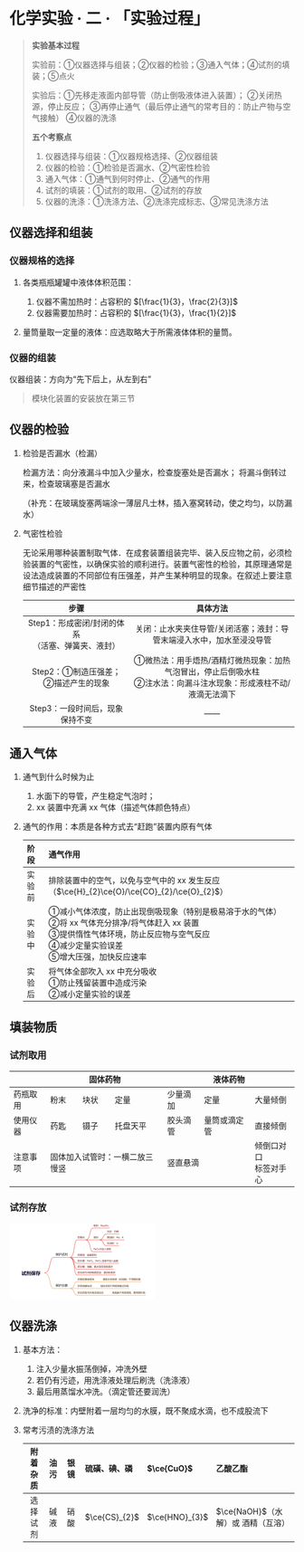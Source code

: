 # 化学实验 · 二 · 「实验过程」

> **实验基本过程**
>
> 实验前：①仪器选择与组装；②仪器的检验；③通入气体；④试剂的填装；⑤点火
>
> 实验后：①先移走液面内部导管（防止倒吸液体进入装置）； ②关闭热源，停止反应； ③再停止通气（最后停止通气的常考目的：防止产物与空气接触） ④仪器的洗涤 
>
> **五个考察点**
>
> 1. 仪器选择与组装：①仪器规格选择、②仪器组装
> 2. 仪器的检验：①检验是否漏水、②气密性检验
> 3. 通入气体：①通气到何时停止、②通气的作用
> 4. 试剂的填装：①试剂的取用、②试剂的存放
> 5. 仪器的洗涤：①洗涤方法、②洗涤完成标志、③常见洗涤方法

## 仪器选择和组装

### 仪器规格的选择

1. 各类瓶瓶罐罐中液体体积范围：
    1. 仪器不需加热时：占容积的 $[\frac{1}{3}，\frac{2}{3}]$
    2. 仪器需要加热时：占容积的 $[\frac{1}{3}，\frac{1}{2}]$

2. 量筒量取一定量的液体：应选取略大于所需液体体积的量筒。

### 仪器的组装

仪器组装：方向为“先下后上，从左到右”

> 模块化装置的安装放在第三节

## 仪器的检验

1. 检验是否漏水（检漏）

    检漏方法：向分液漏斗中加入少量水，检查旋塞处是否漏水； 将漏斗倒转过来，检查玻璃塞是否漏水

    （补充：在玻璃旋塞两端涂一薄层凡士林，插入塞窝转动，使之均匀，以防漏水）

2. 气密性检验

    无论采用哪种装置制取气体．在成套装置组装完毕、装入反应物之前，必须检验装置的气密性，以确保实验的顺利进行。装置气密性的检验，其原理通常是设法造成装置的不同部位有压强差，并产生某种明显的现象。在叙述上要注意细节描述的严密性

    |                         步骤                         |                                                       具体方法                                                       |
    | :--------------------------------------------------: | :------------------------------------------------------------------------------------------------------------------: |
    | Step1：形成密闭/封闭的体系<br>（活塞、弹簧夹、液封） |                        关闭：止水夹夹住导管/关闭活塞；液封：导管末端浸入水中，加水至浸没导管                         |
    |         Step2：①制造压强差；②描述产生的现象          | ①微热法：用手焐热/酒精灯微热现象：加热气泡冒出，停止后倒吸水柱<br>②注水法：向漏斗注水现象：形成液柱不动/液滴无法滴下 |
    |           Step3：一段时间后，现象保持不变            |                                                          ——                                                          |

## 通入气体

1. 通气到什么时候为止
    1. 水面下的导管，产生稳定气泡时；
    2. xx 装置中充满 xx 气体（描述气体颜色特点）

2. 通气的作用：本质是各种方式去“赶跑”装置内原有气体

    | 阶段   | 通气作用                                                                                                                                                                                          |
    | :----- | ------------------------------------------------------------------------------------------------------------------------------------------------------------------------------------------------- |
    | 实验前 | 排除装置中的空气，以免与空气中的 xx 发生反应（$\ce{H}_{2}\ce{O}/\ce{CO}_{2}/\ce{O}_{2}$）                                                                                                                                 |
    | 实验中 | ①减小气体浓度，防止出现倒吸现象（特别是极易溶于水的气体）<br>②将 xx 气体充分排净/将气体赶入 xx 装置<br/>③提供惰性气体环境，防止反应物与空气反应<br/>④减少定量实验误差<br/>⑤增大压强，加快反应速率 |
    | 实验后 | 将气体全部吹入 xx 中充分吸收<br/>①防止残留装置中造成污染<br/>②减小定量实验的误差                                                                                                                  |

## 填装物质

### 试剂取用

<table>
<thead>
  <tr>
    <th></th>
    <th colspan="3">固体药物</th>
    <th colspan="3">液体药物</th>
  </tr>
</thead>
<tbody>
  <tr>
    <td>药瓶取用</td>
    <td>粉末</td>
    <td>块状</td>
    <td>定量</td>
    <td>少量滴加</td>
    <td>定量</td>
    <td>大量倾倒</td>
  </tr>
  <tr>
    <td>使用仪器</td>
    <td>药匙</td>
    <td>镊子</td>
    <td>托盘天平</td>
    <td>胶头滴管</td>
    <td>量筒或滴定管</td>
    <td>直接倾倒</td>
  </tr>
  <tr>
    <td>注意事项</td>
    <td colspan="3">固体加入试管时：一横二放三慢竖</td>
    <td colspan="2">竖直悬滴</td>
    <td>倾倒口对口<br>标签对手心</td>
  </tr>
</tbody>
</table>

### 试剂存放

 <img src="./images/2.1.png" style="zoom: 25%;"/>

## 仪器洗涤

1. 基本方法：
    1. 注入少量水振荡倒掉，冲洗外壁
    2. 若仍有污迹，用洗涤液处理后刷洗（洗涤液）
    3. 最后用蒸馏水冲洗。（滴定管还要润洗）

2. 洗净的标准：内壁附着一层均匀的水膜，既不聚成水滴，也不成股流下

3. 常考污渍的洗涤方法

    | 附着杂质 | 油污 | 银镜 | 硫磺、碘、磷 | $\ce{CuO}$  | 乙酸乙酯                           |
    | :------: | :--- | :--- | :----------- | :---------- | :--------------------------------- |
    | 选择试剂 | 碱液 | 硝酸 | $\ce{CS}_{2}$   | $\ce{HNO}_{3}$ | $\ce{NaOH}$（水解）或 酒精（互溶） |